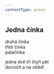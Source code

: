 ```yaml
---
contentType: prose
---
```


<section>

## Jedna činka

druhá činka  
třetí činka  
palačinka

jedna dvě tři čtyři pět  
docvičit a na oběd!

</section>
